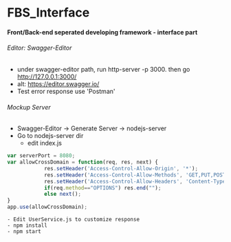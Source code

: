 # FBS_Interface
#### Front/Back-end seperated developing framework - interface part

###### Editor: Swagger-Editor
- under swagger-editor path, run http-server -p 3000. then go http://127.0.0.1:3000/
- alt: https://editor.swagger.io/
- Test error response use 'Postman'

###### Mockup Server
- Swagger-Editor -> Generate Server -> nodejs-server
- Go to nodejs-server dir
	- edit index.js
```javascript
var serverPort = 8080;
var allowCrossDomain = function(req, res, next) {
			res.setHeader('Access-Control-Allow-Origin', '*');
			res.setHeader('Access-Control-Allow-Methods', 'GET,PUT,POST,DELETE');
			res.setHeader('Access-Control-Allow-Headers', 'Content-Type');
			if(req.method=="OPTIONS") res.end("");
			else next();
}
app.use(allowCrossDomain);
```
	- Edit UserService.js to customize response
	- npm install
	- npm start